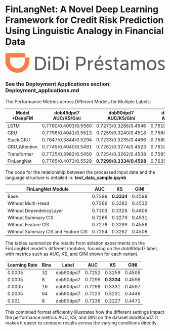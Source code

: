 # FinLangNet: A Novel Deep Learning Framework for Credit Risk Prediction Using Linguistic Analogy in Financial Data
<img src="pic/logo.png" alt="Didi" title="Didi">

### See the Deployment Applications section: Deployment_applications.md

The Performance Metrics across Different Models for Multiple Labels:

| Model  +DeepFM | dob45dpd7 AUC/KS/Gini | **dob90dpd7 AUC/KS/Gini** | dob90dpd30 AUC/KS/Gini | dob120dpd7 AUC/KS/Gini | dob120dpd30 AUC/KS/Gini | dob180dpd7 AUC/KS/Gini | dob180dpd30 AUC/KS/Gini |
|-------------|-----------------------|---------------------------|------------------------|------------------------|-------------------------|------------------------|------------------------|
| LSTM        | 0.7780/0.4093/0.5560  | 0.7273/0.3286/0.4546       | 0.7610/0.3809/0.5221   | 0.7101/0.3021/0.4203   | 0.7362/0.3433/0.4725    | 0.6927/0.2776/0.3854   | 0.7098/0.3043/0.4196   |
| GRU         | 0.7756/0.4041/0.5513  | 0.7259/0.3240/0.4518       | 0.7568/0.3716/0.5136   | 0.7093/0.3005/0.4185   | 0.7337/0.3357/0.4674    | 0.6906/0.2744/0.3813   | 0.7062/0.2975/0.4123   |
| Stack GRU   | 0.7647/0.3844/0.5294  | 0.7233/0.3235/0.4466       | 0.7580/0.3771/0.5160   | 0.7071/0.3002/0.4142   | 0.7348/0.3416/0.4697    | 0.6893/0.2740/0.3785   | 0.7062/0.2995/0.4124   |
| GRU_Attention   | 0.7745/0.4040/0.5491  | 0.7262/0.3274/0.4523       | 0.7610/0.3816/0.5221   | 0.7088/0.3017/0.4176   | 0.7367/0.3444/0.4735    | 0.6914/0.2745/0.3828   | 0.7098/0.3030/0.4195   |
| Transformer | 0.7725/0.3982/0.5450  | 0.7254/0.3262/0.4508       | 0.7595/0.3798/0.5191   | 0.7097/0.3012/0.4194   | 0.7376/0.3454/0.4752    | 0.6930/0.2782/0.3859   | 0.7119/0.3067/0.4238   |
| FinLangNet  | 0.7765/0.4073/0.5529  | **0.7299/0.3334/0.4598**   | 0.7635/0.3865/0.5269   | 0.7140/0.3091/0.4279   | 0.7413/0.3516/0.4826    | 0.6971/0.2851/0.3942   | 0.7157/0.3138/0.4313   |

The code for the relationship between the processed input data and the language structure is detailed in: **test_data_sample.ipynb**


| FinLangNet Module                                   | AUC    | KS     | GINI   |
|-----------------------------------------|--------|--------|--------|
| Base           | 0.7299 | **0.3334** | 0.4598 |
| Without Multi-Head           | 0.7266 | 0.3282 | 0.4532 |
| Without DependencyLayer      | 0.7303 | 0.3326 | 0.4606 |
| Without Summary ClS                          | 0.7265 | 0.3279 | 0.4531 |
| Without Feature ClS                          | 0.7278 | 0.3299 | 0.4556 |
| Without Summary ClS and Feature ClS         | 0.7254 | 0.3262 | 0.4508 |

The tables summarize the results from ablation experiments on the FinLangNet model's different modules, focusing on the dob90dpd7 label, with metrics such as AUC, KS, and GINI shown for each variant.


| Learning Rate | Bins | Label     | AUC    | KS     | GINI   |
|---------------|------|-----------|--------|--------|--------|
| 0.0005        | 32   | dob90dpd7 | 0.7252 | 0.3259 | 0.4505 |
| 0.0005        | 8    | dob90dpd7 | 0.7299 | **0.3334** | 0.4598 |
| 0.0005        | 16   | dob90dpd7 | 0.7298 | 0.3331 | 0.4597 |
| 0.0005        | 64   | dob90dpd7 | 0.7223 | 0.3231 | 0.4446 |
| 0.001         | 8    | dob90dpd7 | 0.7236 | 0.3227 | 0.4471 |
This combined format efficiently illustrates how the different settings impact the performance metrics AUC, KS, and GINI on the dataset dob90dpd7. It makes it easier to compare results across the varying conditions directly.

